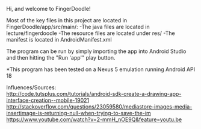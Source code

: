 Hi, and welcome to FingerDoodle!

Most of the key files in this project are located in FingerDoodle/app/src/main/:
-The java files are located in lecture/fingerdoodle
-The resource files are located under res/
-The manifest is located in AndroidManifest.xml

The program can be run by simply importing the app into Android Studio and then hitting the "Run 'app'" play button.

*This program has been tested on a Nexus 5 emulation running Android API 18



Influences/Sources:<br>
http://code.tutsplus.com/tutorials/android-sdk-create-a-drawing-app-interface-creation--mobile-19021 <br>
http://stackoverflow.com/questions/23059580/mediastore-images-media-insertimage-is-returning-null-when-trying-to-save-the-im <br>
https://www.youtube.com/watch?v=2-mmH_nOE9Q&feature=youtu.be
